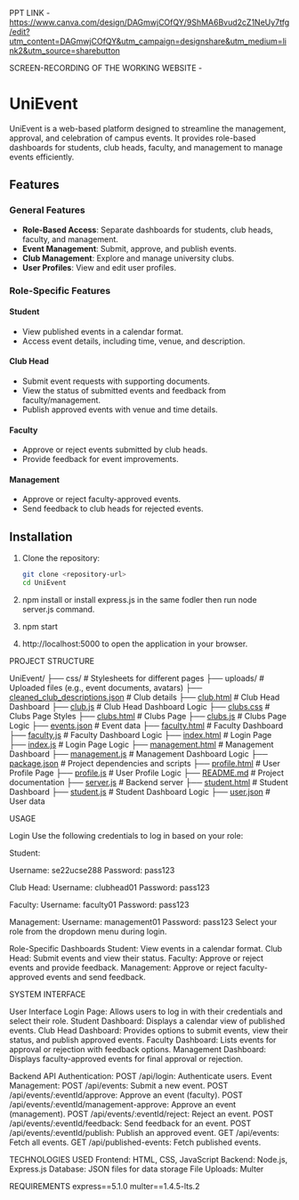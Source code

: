 
PPT LINK - https://www.canva.com/design/DAGmwjCOfQY/9ShMA6Bvud2cZ1NeUy7tfg/edit?utm_content=DAGmwjCOfQY&utm_campaign=designshare&utm_medium=link2&utm_source=sharebutton

SCREEN-RECORDING OF THE WORKING WEBSITE - 


# UniEvent

UniEvent is a web-based platform designed to streamline the management, approval, and celebration of campus events. It provides role-based dashboards for students, club heads, faculty, and management to manage events efficiently.

## Features

### General Features
- **Role-Based Access**: Separate dashboards for students, club heads, faculty, and management.
- **Event Management**: Submit, approve, and publish events.
- **Club Management**: Explore and manage university clubs.
- **User Profiles**: View and edit user profiles.

### Role-Specific Features
#### Student
- View published events in a calendar format.
- Access event details, including time, venue, and description.

#### Club Head
- Submit event requests with supporting documents.
- View the status of submitted events and feedback from faculty/management.
- Publish approved events with venue and time details.

#### Faculty
- Approve or reject events submitted by club heads.
- Provide feedback for event improvements.

#### Management
- Approve or reject faculty-approved events.
- Send feedback to club heads for rejected events.

## Installation

1. Clone the repository:
   ```bash
   git clone <repository-url>
   cd UniEvent
   ```


 2.  npm install or install express.js in the same fodler then run node server.js command. 

 3. npm start   

 4. http://localhost:5000    to open the application in your browser. 

PROJECT STRUCTURE

UniEvent/
├── css/                # Stylesheets for different pages
├── uploads/            # Uploaded files (e.g., event documents, avatars)
├── [cleaned_club_descriptions.json](http://_vscodecontentref_/2)  # Club details
├── [club.html](http://_vscodecontentref_/3)           # Club Head Dashboard
├── [club.js](http://_vscodecontentref_/4)             # Club Head Dashboard Logic
├── [clubs.css](http://_vscodecontentref_/5)           # Clubs Page Styles
├── [clubs.html](http://_vscodecontentref_/6)          # Clubs Page
├── [clubs.js](http://_vscodecontentref_/7)            # Clubs Page Logic
├── [events.json](http://_vscodecontentref_/8)         # Event data
├── [faculty.html](http://_vscodecontentref_/9)        # Faculty Dashboard
├── [faculty.js](http://_vscodecontentref_/10)          # Faculty Dashboard Logic
├── [index.html](http://_vscodecontentref_/11)          # Login Page
├── [index.js](http://_vscodecontentref_/12)            # Login Page Logic
├── [management.html](http://_vscodecontentref_/13)     # Management Dashboard
├── [management.js](http://_vscodecontentref_/14)       # Management Dashboard Logic
├── [package.json](http://_vscodecontentref_/15)        # Project dependencies and scripts
├── [profile.html](http://_vscodecontentref_/16)        # User Profile Page
├── [profile.js](http://_vscodecontentref_/17)          # User Profile Logic
├── [README.md](http://_vscodecontentref_/18)           # Project documentation
├── [server.js](http://_vscodecontentref_/19)           # Backend server
├── [student.html](http://_vscodecontentref_/20)        # Student Dashboard
├── [student.js](http://_vscodecontentref_/21)          # Student Dashboard Logic
├── [user.json](http://_vscodecontentref_/22)           # User data


USAGE 

Login
Use the following credentials to log in based on your role:

Student:

Username: se22ucse288
Password: pass123

Club Head:
Username: clubhead01
Password: pass123

Faculty:
Username: faculty01
Password: pass123

Management:
Username: management01
Password: pass123
Select your role from the dropdown menu during login.

Role-Specific Dashboards
Student: View events in a calendar format.
Club Head: Submit events and view their status.
Faculty: Approve or reject events and provide feedback.
Management: Approve or reject faculty-approved events and send feedback.

SYSTEM INTERFACE

User Interface
Login Page: Allows users to log in with their credentials and select their role.
Student Dashboard: Displays a calendar view of published events.
Club Head Dashboard: Provides options to submit events, view their status, and publish approved events.
Faculty Dashboard: Lists events for approval or rejection with feedback options.
Management Dashboard: Displays faculty-approved events for final approval or rejection.

Backend API
Authentication:
POST /api/login: Authenticate users.
Event Management:
POST /api/events: Submit a new event.
POST /api/events/:eventId/approve: Approve an event (faculty).
POST /api/events/:eventId/management-approve: Approve an event (management).
POST /api/events/:eventId/reject: Reject an event.
POST /api/events/:eventId/feedback: Send feedback for an event.
POST /api/events/:eventId/publish: Publish an approved event.
GET /api/events: Fetch all events.
GET /api/published-events: Fetch published events.


TECHNOLOGIES USED
Frontend: HTML, CSS, JavaScript
Backend: Node.js, Express.js
Database: JSON files for data storage
File Uploads: Multer


REQUIREMENTS
express==5.1.0
multer==1.4.5-lts.2
